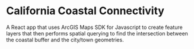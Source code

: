# California Coastal Connectivity

A React app that uses ArcGIS Maps SDK for Javascript to create feature layers that then performs spatial querying to find the intersection between the coastal buffer and the city/town geometries.
